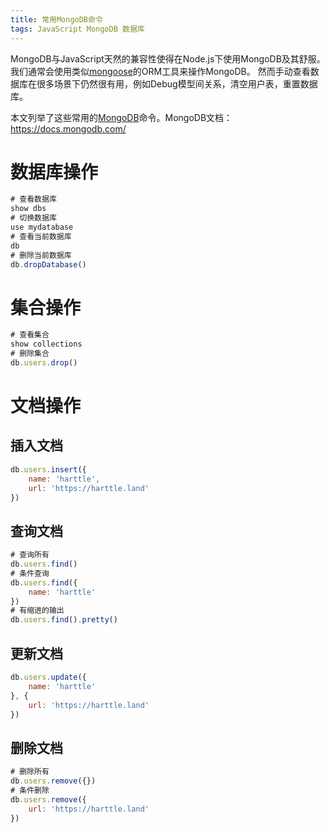 ```yaml
---
title: 常用MongoDB命令
tags: JavaScript MongoDB 数据库
---
```


MongoDB与JavaScript天然的兼容性使得在Node.js下使用MongoDB及其舒服。
我们通常会使用类似[mongoose][mongoose]的ORM工具来操作MongoDB。
然而手动查看数据库在很多场景下仍然很有用，例如Debug模型间关系，清空用户表，重置数据库。

本文列举了这些常用的[MongoDB][mongodb]命令。MongoDB文档：<https://docs.mongodb.com/>

<!--more-->

# 数据库操作

```javascript
# 查看数据库
show dbs
# 切换数据库
use mydatabase
# 查看当前数据库
db
# 删除当前数据库
db.dropDatabase()
```

# 集合操作

```javascript
# 查看集合
show collections
# 删除集合
db.users.drop()
```

# 文档操作

## 插入文档

```javascript
db.users.insert({
    name: 'harttle',
    url: 'https://harttle.land'
})
```

## 查询文档

```javascript
# 查询所有
db.users.find()
# 条件查询
db.users.find({
    name: 'harttle'
})
# 有缩进的输出
db.users.find().pretty()
```

## 更新文档

```javascript
db.users.update({
    name: 'harttle'
}, {
    url: 'https://harttle.land'    
})
```

## 删除文档

```javascript
# 删除所有
db.users.remove({})
# 条件删除
db.users.remove({
    url: 'https://harttle.land'
})
```

[mongoose]: http://mongoosejs.com/
[mongodb]: https://mongodb.com
